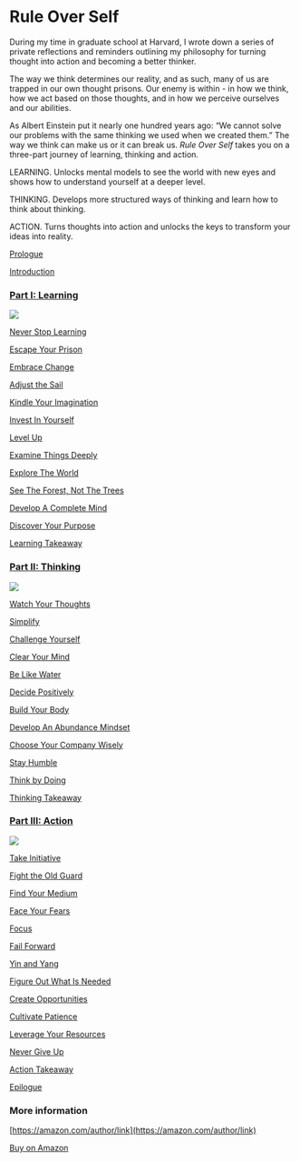 # Rule Over Self

During my time in graduate school at Harvard, I wrote down a series of private reflections and reminders outlining my philosophy for turning thought into action and becoming a better thinker. 

The way we think determines our reality, and as such, many of us are trapped in our own thought prisons. Our enemy is within - in how we think, how we act based on those thoughts, and in how we perceive ourselves and our abilities. 

As Albert Einstein put it nearly one hundred years ago: “We cannot solve our problems with the same thinking we used when we created them.” The way we think can make us or it can break us. *Rule Over Self* takes you on a three-part journey of learning, thinking and action.

LEARNING. 
Unlocks mental models to see the world with new eyes and shows how to understand yourself at a deeper level. 

THINKING. 
Develops more structured ways of thinking and learn how to think about thinking. 

ACTION. 
Turns thoughts into action and unlocks the keys to transform your ideas into reality.

[Prologue](/prologue)

[Introduction](/introduction)

### [Part I: Learning](/learning)

<img src="/media/part1-learning.jpg" />

[Never Stop Learning](/never-stop-learning)

[Escape Your Prison](/escape-prison)

[Embrace Change](/embrace-change)

[Adjust the Sail](/adjust-the-sail)

[Kindle Your Imagination](/kindle-imagination)

[Invest In Yourself](/invest-self)

[Level Up](/level-up)

[Examine Things Deeply](/examine-things-deeply)

[Explore The World](/explore-the-world)

[See The Forest, Not The Trees](/forest-trees)

[Develop A Complete Mind](/develop-complete-mind)

[Discover Your Purpose](/discover-purpose)

[Learning Takeaway](/learning-takeaway)

### [Part II: Thinking](/thinking)

<img src="/media/part2-thinking.jpg" />

[Watch Your Thoughts](/watch-thoughts)

[Simplify](/simplify)

[Challenge Yourself](/challenge-self)

[Clear Your Mind](/clear-mind)

[Be Like Water](/be-like-water)

[Decide Positively](/decide-positively)

[Build Your Body](/build-body)

[Develop An Abundance Mindset](/abundance-mindset)

[Choose Your Company Wisely](/choose-company-wisely)

[Stay Humble](/stay-humble)

[Think by Doing](/think-by-doing)

[Thinking Takeaway](/thinking-takeaway)

### [Part III: Action](/action)

<img src="/media/part3-action.jpg" />

[Take Initiative](/take-initiative)

[Fight the Old Guard](/fight-old-guard)

[Find Your Medium](/find-medium)

[Face Your Fears](/face-fears)

[Focus](/focus)

[Fail Forward](/fail-forward)

[Yin and Yang](/yin-yang)

[Figure Out What Is Needed](/figure-needed)

[Create Opportunities](/create-opportunities)

[Cultivate Patience](/cultivate-patience)

[Leverage Your Resources](/leverage-resources)

[Never Give Up](/never-give-up)

[Action Takeaway](/action-takeaway)


[Epilogue](https://note.link.com.de/epilogue)

### More information

[https://amazon.com/author/link](https://amazon.com/author/link)

[Buy on Amazon](https://www.amazon.com/Rule-Over-Self-Link-ebook/dp/B07QBM8S7D/ref=sr_1_7?keywords=rule+over+self+link&qid=1557269768&s=books&sr=1-7-spell)
